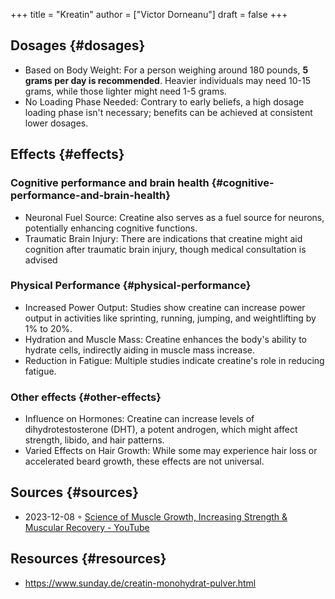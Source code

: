 +++
title = "Kreatin"
author = ["Victor Dorneanu"]
draft = false
+++

## Dosages {#dosages}

-   Based on Body Weight: For a person weighing around 180 pounds, **5 grams per
    day is recommended**. Heavier individuals may need 10-15 grams, while those
    lighter might need 1-5 grams.
-   No Loading Phase Needed: Contrary to early beliefs, a high dosage loading
    phase isn't necessary; benefits can be achieved at consistent lower dosages.


## Effects {#effects}


### Cognitive performance and brain health {#cognitive-performance-and-brain-health}

-   Neuronal Fuel Source: Creatine also serves as a fuel source for neurons,
    potentially enhancing cognitive functions.
-   Traumatic Brain Injury: There are indications that creatine might aid
    cognition after traumatic brain injury, though medical consultation is advised


### Physical Performance {#physical-performance}

-   Increased Power Output: Studies show creatine can increase power output in
    activities like sprinting, running, jumping, and weightlifting by 1% to 20%.
-   Hydration and Muscle Mass: Creatine enhances the body's ability to hydrate
    cells, indirectly aiding in muscle mass increase.
-   Reduction in Fatigue: Multiple studies indicate creatine's role in reducing
    fatigue.


### Other effects {#other-effects}

-   Influence on Hormones: Creatine can increase levels of dihydrotestosterone
    (DHT), a potent androgen, which might affect strength, libido, and hair
    patterns.
-   Varied Effects on Hair Growth: While some may experience hair loss or
    accelerated beard growth, these effects are not universal.


## Sources {#sources}

-   2023-12-08 ◦ [Science of Muscle Growth, Increasing Strength &amp; Muscular Recovery - YouTube](https://www.youtube.com/watch?v=XLr2RKoD-oY&t=411s)


## Resources {#resources}

-   <https://www.sunday.de/creatin-monohydrat-pulver.html>
